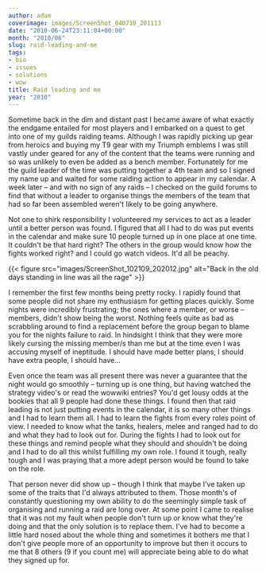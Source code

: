 ```yaml
---
author: adam
coverimage: images/ScreenShot_040710_201113
date: "2010-06-24T23:11:04+00:00"
month: "2010/06"
slug: raid-leading-and-me
tags:
- bio
- issues
- solutions
- wow
title: Raid leading and me
year: "2010"
---
```


Sometime back in the dim and distant past I became aware of what exactly the endgame entailed for most players and I embarked on a quest to get into one of my guilds raiding teams. Although I was rapidly picking up gear from heroics and buying my T9 gear with my Triumph emblems I was still vastly under geared for any of the content that the teams were running and so was unlikely to even be added as a bench member. Fortunately for me the guild leader of the time was putting together a 4th team and so I signed my name up and waited for some raiding action to appear in my calendar. A week later &#8211; and with no sign of any raids &#8211; I checked on the guild forums to find that without a leader to organise things the members of the team that had so far been assembled weren't likely to be going anywhere.

<!--more-->

Not one to shirk responsibility I volunteered my services to act as a leader until a better person was found. I figured that all I had to do was put events in the calendar and make sure 10 people turned up in one place at one time. It couldn't be that hard right? The others in the group would know how the fights worked right? and I could go watch videos. It'd all be peachy.

{{< figure src="images/ScreenShot_102109_202012.jpg" alt="Back in the old days standing in line was all the rage" >}}

I remember the first few months being pretty rocky. I rapidly found that some people did not share my enthusiasm for getting places quickly. Some nights were incredibly frustrating; the ones where a member, or worse &#8211; members, didn't show being the worst. Nothing feels quite as bad as scrabbling around to find a replacement before the group began to blame you for the nights failure to raid. In hindsight I think that they were more likely cursing the missing member/s than me but at the time even I was accusing myself of ineptitude. I should have made better plans, I should have extra people, I should have&#8230;

Even once the team was all present there was never a guarantee that the night would go smoothly &#8211; turning up is one thing, but having watched the strategy video's or read the wowwiki entries? You'd get lousy odds at the bookies that all 9 people had done these things. I found then that raid leading is not just putting events in the calendar, it is so many other things and I had to learn them all. I had to learn the fights from every roles point of view. I needed to know what the tanks, healers, melee and ranged had to do and what they had to look out for. During the fights I had to look out for these things and remind people what they should and shouldn't be doing and I had to do all this whilst fulfilling my own role. I found it tough, really tough and I was praying that a more adept person would be found to take on the role.

That person never did show up &#8211; though I think that maybe I've taken up some of the traits that I'd always attributed to them. Those month's of constantly questioning my own ability to do the seemingly simple task of organising and running a raid are long over. At some point I came to realise that it was not my fault when people don't turn up or know what they're doing and that the only solution is to replace them. I've had to become a little hard nosed about the whole thing and sometimes it bothers me that I don't give people more of an opportunity to improve but then it occurs to me that 8 others (9 if you count me) will appreciate being able to do what they signed up for.
